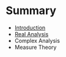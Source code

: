 # Summary

* [Introduction](README.md)
* [Real Analysis](chapter1.md)
* Complex Analysis
* Measure Theory

